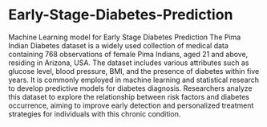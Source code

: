 # Early-Stage-Diabetes-Prediction
Machine Learning model for Early Stage Diabetes Prediction
The Pima Indian Diabetes dataset is a widely used collection of medical data containing 768 observations of female Pima Indians, aged 21 and above, residing in Arizona, USA. The dataset includes various attributes such as glucose level, blood pressure, BMI, and the presence of diabetes within five years. It is commonly employed in machine learning and statistical research to develop predictive models for diabetes diagnosis. Researchers analyze this dataset to explore the relationship between risk factors and diabetes occurrence, aiming to improve early detection and personalized treatment strategies for individuals with this chronic condition.
